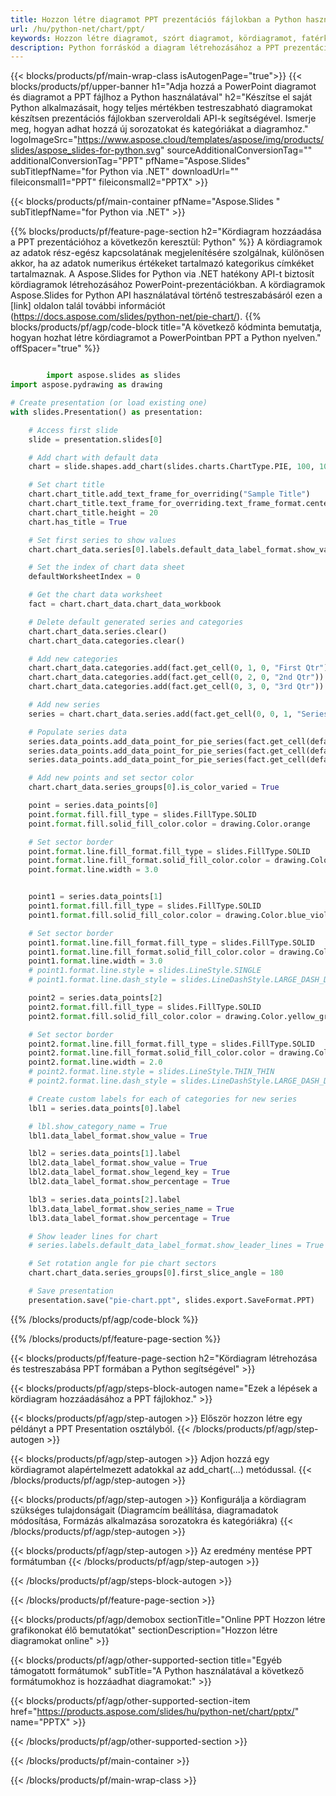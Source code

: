 ```yaml
---
title: Hozzon létre diagramot PPT prezentációs fájlokban a Python használatával
url: /hu/python-net/chart/ppt/
keywords: Hozzon létre diagramot, szórt diagramot, kördiagramot, fatérképes diagramot, részvénydiagramot, doboz- és bajuszdiagramot, hisztogram diagramot, tölcsérdiagramot, napkitörési diagramot, többkategóriás diagramot, PowerPoint-prezentációt, Python
description: Python forráskód a diagram létrehozásához a PPT prezentációban.
---
```


{{< blocks/products/pf/main-wrap-class isAutogenPage="true">}}
{{< blocks/products/pf/upper-banner h1="Adja hozzá a PowerPoint diagramot és diagramot a PPT fájlhoz a Python használatával" h2="Készítse el saját Python alkalmazásait, hogy teljes mértékben testreszabható diagramokat készítsen prezentációs fájlokban szerveroldali API-k segítségével. Ismerje meg, hogyan adhat hozzá új sorozatokat és kategóriákat a diagramhoz." logoImageSrc="https://www.aspose.cloud/templates/aspose/img/products/slides/aspose_slides-for-python.svg" sourceAdditionalConversionTag="" additionalConversionTag="PPT" pfName="Aspose.Slides" subTitlepfName="for Python via .NET" downloadUrl="" fileiconsmall1="PPT" fileiconsmall2="PPTX" >}}

{{< blocks/products/pf/main-container pfName="Aspose.Slides " subTitlepfName="for Python via .NET" >}}

{{% blocks/products/pf/feature-page-section  h2="Kördiagram hozzáadása a PPT prezentációhoz a következőn keresztül: Python" %}}
A kördiagramok az adatok rész-egész kapcsolatának megjelenítésére szolgálnak, különösen akkor, ha az adatok numerikus értékeket tartalmazó kategorikus címkéket tartalmaznak. A Aspose.Slides for Python via .NET hatékony API-t biztosít kördiagramok létrehozásához PowerPoint-prezentációkban. A kördiagramok Aspose.Slides for Python API használatával történő testreszabásáról ezen a [link] oldalon talál további információt (https://docs.aspose.com/slides/python-net/pie-chart/).
{{% blocks/products/pf/agp/code-block title="A következő kódminta bemutatja, hogyan hozhat létre kördiagramot a PowerPointban PPT a Python nyelven." offSpacer="true" %}}

```py

        import aspose.slides as slides
import aspose.pydrawing as drawing

# Create presentation (or load existing one) 
with slides.Presentation() as presentation:

    # Access first slide
    slide = presentation.slides[0]

    # Add chart with default data
    chart = slide.shapes.add_chart(slides.charts.ChartType.PIE, 100, 100, 400, 400)

    # Set chart title
    chart.chart_title.add_text_frame_for_overriding("Sample Title")
    chart.chart_title.text_frame_for_overriding.text_frame_format.center_text = slides.NullableBool(True)
    chart.chart_title.height = 20
    chart.has_title = True

    # Set first series to show values
    chart.chart_data.series[0].labels.default_data_label_format.show_value = True

    # Set the index of chart data sheet
    defaultWorksheetIndex = 0

    # Get the chart data worksheet
    fact = chart.chart_data.chart_data_workbook

    # Delete default generated series and categories
    chart.chart_data.series.clear()
    chart.chart_data.categories.clear()

    # Add new categories
    chart.chart_data.categories.add(fact.get_cell(0, 1, 0, "First Qtr"))
    chart.chart_data.categories.add(fact.get_cell(0, 2, 0, "2nd Qtr"))
    chart.chart_data.categories.add(fact.get_cell(0, 3, 0, "3rd Qtr"))

    # Add new series
    series = chart.chart_data.series.add(fact.get_cell(0, 0, 1, "Series 1"), chart.type)

    # Populate series data
    series.data_points.add_data_point_for_pie_series(fact.get_cell(defaultWorksheetIndex, 1, 1, 20))
    series.data_points.add_data_point_for_pie_series(fact.get_cell(defaultWorksheetIndex, 2, 1, 50))
    series.data_points.add_data_point_for_pie_series(fact.get_cell(defaultWorksheetIndex, 3, 1, 30))

    # Add new points and set sector color
    chart.chart_data.series_groups[0].is_color_varied = True

    point = series.data_points[0]
    point.format.fill.fill_type = slides.FillType.SOLID
    point.format.fill.solid_fill_color.color = drawing.Color.orange

    # Set sector border
    point.format.line.fill_format.fill_type = slides.FillType.SOLID
    point.format.line.fill_format.solid_fill_color.color = drawing.Color.gray
    point.format.line.width = 3.0


    point1 = series.data_points[1]
    point1.format.fill.fill_type = slides.FillType.SOLID
    point1.format.fill.solid_fill_color.color = drawing.Color.blue_violet

    # Set sector border
    point1.format.line.fill_format.fill_type = slides.FillType.SOLID
    point1.format.line.fill_format.solid_fill_color.color = drawing.Color.blue
    point1.format.line.width = 3.0
    # point1.format.line.style = slides.LineStyle.SINGLE
    # point1.format.line.dash_style = slides.LineDashStyle.LARGE_DASH_DOT

    point2 = series.data_points[2]
    point2.format.fill.fill_type = slides.FillType.SOLID
    point2.format.fill.solid_fill_color.color = drawing.Color.yellow_green

    # Set sector border
    point2.format.line.fill_format.fill_type = slides.FillType.SOLID
    point2.format.line.fill_format.solid_fill_color.color = drawing.Color.red
    point2.format.line.width = 2.0
    # point2.format.line.style = slides.LineStyle.THIN_THIN
    # point2.format.line.dash_style = slides.LineDashStyle.LARGE_DASH_DOT_DOT

    # Create custom labels for each of categories for new series
    lbl1 = series.data_points[0].label

    # lbl.show_category_name = True
    lbl1.data_label_format.show_value = True

    lbl2 = series.data_points[1].label
    lbl2.data_label_format.show_value = True
    lbl2.data_label_format.show_legend_key = True
    lbl2.data_label_format.show_percentage = True

    lbl3 = series.data_points[2].label
    lbl3.data_label_format.show_series_name = True
    lbl3.data_label_format.show_percentage = True

    # Show leader lines for chart
    # series.labels.default_data_label_format.show_leader_lines = True

    # Set rotation angle for pie chart sectors
    chart.chart_data.series_groups[0].first_slice_angle = 180

    # Save presentation
    presentation.save("pie-chart.ppt", slides.export.SaveFormat.PPT)

```

{{% /blocks/products/pf/agp/code-block %}}

{{% /blocks/products/pf/feature-page-section %}}

{{< blocks/products/pf/feature-page-section  h2="Kördiagram létrehozása és testreszabása PPT formában a Python segítségével" >}}

{{< blocks/products/pf/agp/steps-block-autogen name="Ezek a lépések a kördiagram hozzáadásához a PPT fájlokhoz." >}}

{{< blocks/products/pf/agp/step-autogen >}}
Először hozzon létre egy példányt a PPT Presentation osztályból.
{{< /blocks/products/pf/agp/step-autogen >}}

{{< blocks/products/pf/agp/step-autogen >}}
Adjon hozzá egy kördiagramot alapértelmezett adatokkal az add_chart(...) metódussal.
{{< /blocks/products/pf/agp/step-autogen >}}

{{< blocks/products/pf/agp/step-autogen >}}
Konfigurálja a kördiagram szükséges tulajdonságait (Diagramcím beállítása, diagramadatok módosítása, Formázás alkalmazása sorozatokra és kategóriákra)
{{< /blocks/products/pf/agp/step-autogen >}}

{{< blocks/products/pf/agp/step-autogen >}}
Az eredmény mentése PPT formátumban
{{< /blocks/products/pf/agp/step-autogen >}}

{{< /blocks/products/pf/agp/steps-block-autogen >}}

{{< /blocks/products/pf/feature-page-section >}}

{{< blocks/products/pf/agp/demobox sectionTitle="Online PPT Hozzon létre grafikonokat élő bemutatókat" sectionDescription="Hozzon létre diagramokat online" >}}

{{< blocks/products/pf/agp/other-supported-section title="Egyéb támogatott formátumok" subTitle="A Python használatával a következő formátumokhoz is hozzáadhat diagramokat:" >}}

{{< blocks/products/pf/agp/other-supported-section-item href="https://products.aspose.com/slides/hu/python-net/chart/pptx/" name="PPTX" >}}


{{< /blocks/products/pf/agp/other-supported-section >}}

{{< /blocks/products/pf/main-container >}}
    
{{< /blocks/products/pf/main-wrap-class >}}
